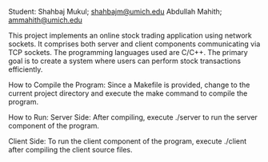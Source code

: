 Student:
Shahbaj Mukul; shahbajm@umich.edu
Abdullah Mahith; ammahith@umich.edu

This project implements an online stock trading application using network sockets. It comprises both server and client components communicating via TCP sockets. The programming languages used are C/C++. The primary goal is to create a system where users can perform stock transactions efficiently.

How to Compile the Program:
Since a Makefile is provided, change to the current project directory and execute the make command to compile the program.

How to Run:
Server Side:
After compiling, execute ./server to run the server component of the program.

Client Side:
To run the client component of the program, execute ./client after compiling the client source files.
